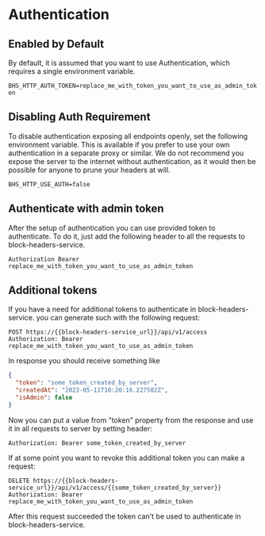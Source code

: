 # Authentication

## Enabled by Default

By default, it is assumed that you want to use Authentication, which requires a single environment variable.

`BHS_HTTP_AUTH_TOKEN=replace_me_with_token_you_want_to_use_as_admin_token`

## Disabling Auth Requirement

To disable authentication exposing all endpoints openly, set the following environment variable.
This is available if you prefer to use your own authentication in a separate proxy or similar.
We do not recommend you expose the server to the internet without authentication,
as it would then be possible for anyone to prune your headers at will.

`BHS_HTTP_USE_AUTH=false`

## Authenticate with admin token

After the setup of authentication you can use provided token to authenticate.
To do it, just add the following header to all the requests to block-headers-service.
```
Authorization Bearer replace_me_with_token_you_want_to_use_as_admin_token
```

## Additional tokens

If you have a need for additional tokens to authenticate in block-headers-service.
you can generate such with the following request:
```http request
POST https://{{block-headers-service_url}}/api/v1/access
Authorization: Bearer replace_me_with_token_you_want_to_use_as_admin_token
```
In response you should receive something like
```json
{
  "token": "some_token_created_by_server",
  "createdAt": "2023-05-11T10:20:16.227582Z",
  "isAdmin": false
}
```
Now you can put a value from "token" property from the response and use it in all requests to server by setting header:
```http header
Authorization: Bearer some_token_created_by_server
```

If at some point you want to revoke this additional token you can make a request:
```http request
DELETE https://{{block-headers-service_url}}/api/v1/access/{{some_token_created_by_server}}
Authorization: Bearer replace_me_with_token_you_want_to_use_as_admin_token
```
After this request succeeded the token can't be used to authenticate in block-headers-service.
